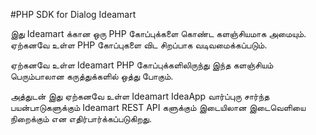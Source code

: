 #PHP SDK for Dialog Ideamart

இது Ideamart க்கான ஒரு PHP கோப்புக்களை கொண்ட களஞ்சியமாக அமையும். ஏற்கனவே உள்ள PHP கோப்புகளை விட சிறப்பாக வடிவமைக்கப்படும்.

ஏற்கனவே உள்ள Ideamart PHP கோப்புக்களிலிருந்து இந்த களஞ்சியம் பெரும்பாலான கருத்துக்களில் ஒத்து போகும்.

அத்துடன் இது ஏற்கனவே உள்ள Ideamart IdeaApp வார்ப்புரு சார்ந்த பயன்பாடுகளுக்கும் Ideamart REST API களுக்கும் இடையிலான இடைவெளியை நிறைக்கும் என எதிர்பார்க்கப்படுகிறது.
